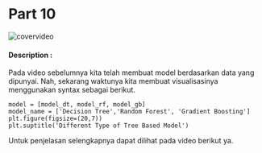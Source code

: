 # Part 10

![covervideo](http://bit.ly/makeaicovervideo)

#### **Description :**

Pada video sebelumnya kita telah membuat model berdasarkan data  yang dipunyai. Nah, sekarang waktunya kita membuat visualisasinya menggunakan syntax sebagai berikut. 
```
model = [model_dt, model_rf, model_gb]
model_name = ['Decision Tree','Random Forest', 'Gradient Boosting']
plt.figure(figsize=(20,7))
plt.suptitle('Different Type of Tree Based Model')
```
Untuk penjelasan selengkapnya dapat dilihat pada video berikut ya. 